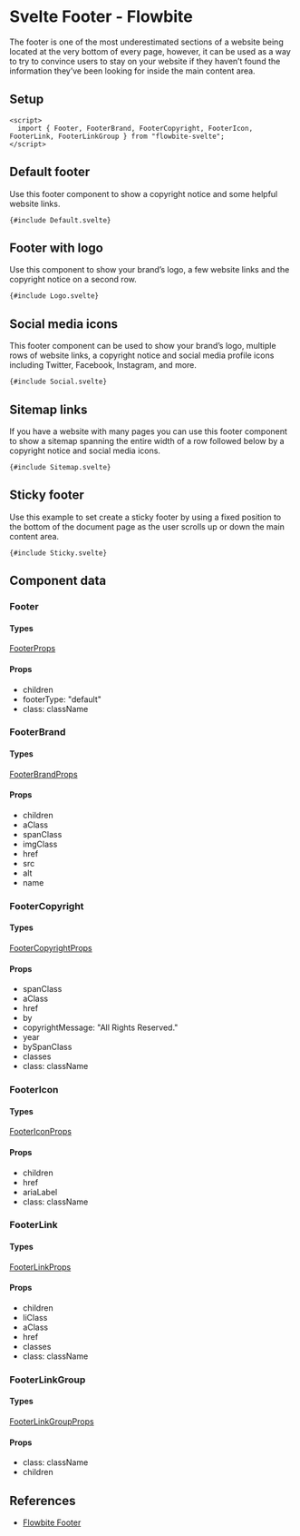 # Svelte Footer - Flowbite


The footer is one of the most underestimated sections of a website being located at the very bottom of every page, however, it can be used as a way to try to convince users to stay on your website if they haven’t found the information they’ve been looking for inside the main content area.

## Setup

```svelte
<script>
  import { Footer, FooterBrand, FooterCopyright, FooterIcon, FooterLink, FooterLinkGroup } from "flowbite-svelte";
</script>
```

## Default footer

<p>Use this footer component to show a copyright notice and some helpful website links.</p>

```svelte
{#include Default.svelte}
```

## Footer with logo

<p>Use this component to show your brand’s logo, a few website links and the copyright notice on a second row.</p>

```svelte
{#include Logo.svelte}
```

## Social media icons

<p>This footer component can be used to show your brand’s logo, multiple rows of website links, a copyright notice and social media profile icons including Twitter, Facebook, Instagram, and more.</p>

```svelte
{#include Social.svelte}
```

## Sitemap links

<p>If you have a website with many pages you can use this footer component to show a sitemap spanning the entire width of a row followed below by a copyright notice and social media icons.</p>

```svelte
{#include Sitemap.svelte}
```

## Sticky footer

Use this example to set create a sticky footer by using a fixed position to the bottom of the document page as the user scrolls up or down the main content area.

```svelte
{#include Sticky.svelte}
```

## Component data

### Footer

#### Types

[FooterProps](https://github.com/themesberg/flowbite-svelte/blob/main/src/lib/types.ts#L625)

#### Props

- children
- footerType: "default"
- class: className

### FooterBrand

#### Types

[FooterBrandProps](https://github.com/themesberg/flowbite-svelte/blob/main/src/lib/types.ts#L630)

#### Props

- children
- aClass
- spanClass
- imgClass
- href
- src
- alt
- name

### FooterCopyright

#### Types

[FooterCopyrightProps](https://github.com/themesberg/flowbite-svelte/blob/main/src/lib/types.ts#L641)

#### Props

- spanClass
- aClass
- href
- by
- copyrightMessage: "All Rights Reserved."
- year
- bySpanClass
- classes
- class: className

### FooterIcon

#### Types

[FooterIconProps](https://github.com/themesberg/flowbite-svelte/blob/main/src/lib/types.ts#L651)

#### Props

- children
- href
- ariaLabel
- class: className

### FooterLink

#### Types

[FooterLinkProps](https://github.com/themesberg/flowbite-svelte/blob/main/src/lib/types.ts#L661)

#### Props

- children
- liClass
- aClass
- href
- classes
- class: className

### FooterLinkGroup

#### Types

[FooterLinkGroupProps](https://github.com/themesberg/flowbite-svelte/blob/main/src/lib/types.ts#L657)

#### Props

- class: className
- children


## References

- [Flowbite Footer](https://flowbite.com/docs/components/footer/)


